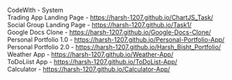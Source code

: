 CodeWith - System <br/>
Trading App Landing Page - https://harsh-1207.github.io/ChartJS_Task/ <br/>
Social Group Landing Page - https://harsh-1207.github.io/Task1/ <br/>
Google Docs Clone - https://harsh-1207.github.io/Google-Docs-Clone/ <br/>
Personal Portfolio 1.0 - https://harsh-1207.github.io/Personal-Portfolio-App/ <br/>
Personal Portfolio 2.0 - https://harsh-1207.github.io/Harsh_Bisht_Portfolio/ <br/>
Weather App - https://harsh-1207.github.io/Weather-App/ <br/>
ToDoLiist App - https://harsh-1207.github.io/ToDoList-App/ <br/>
Calculator - https://harsh-1207.github.io/Calculator-App/ <br/>
